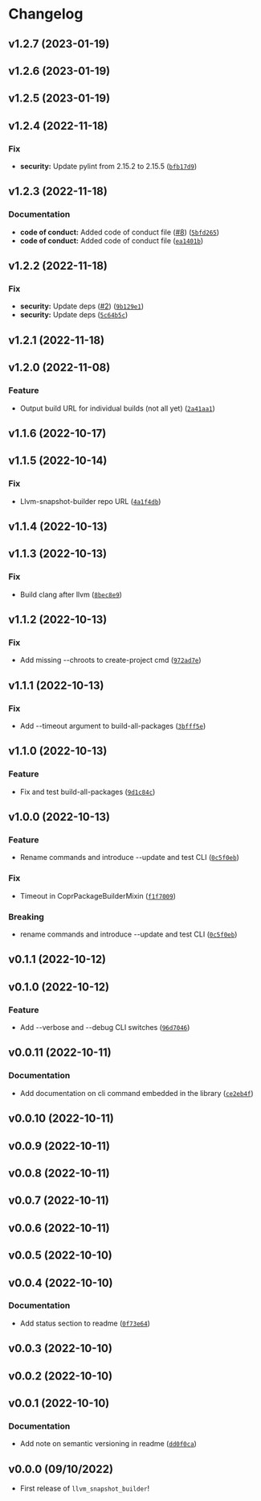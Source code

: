 # Changelog

<!--next-version-placeholder-->

## v1.2.7 (2023-01-19)


## v1.2.6 (2023-01-19)


## v1.2.5 (2023-01-19)


## v1.2.4 (2022-11-18)
### Fix
* **security:** Update pylint from 2.15.2 to 2.15.5 ([`bfb17d9`](https://github.com/kwk/llvm_snapshot_builder/commit/bfb17d99036d43250424f1ad9292d4ec4fe77e40))

## v1.2.3 (2022-11-18)
### Documentation
* **code of conduct:** Added code of conduct file ([#8](https://github.com/kwk/llvm_snapshot_builder/issues/8)) ([`5bfd265`](https://github.com/kwk/llvm_snapshot_builder/commit/5bfd265e4263ae619e84d271d4bc735fd420f4bd))
* **code of conduct:** Added code of conduct file ([`ea1401b`](https://github.com/kwk/llvm_snapshot_builder/commit/ea1401bad7a173c84c5bdf5df773e26635c56544))

## v1.2.2 (2022-11-18)
### Fix
* **security:** Update deps ([#2](https://github.com/kwk/llvm_snapshot_builder/issues/2)) ([`9b129e1`](https://github.com/kwk/llvm_snapshot_builder/commit/9b129e16c79f6ae533ec926b2568b3f20540e0cb))
* **security:** Update deps ([`5c64b5c`](https://github.com/kwk/llvm_snapshot_builder/commit/5c64b5c47048914eb4d1effa9149afd10d860e67))

## v1.2.1 (2022-11-18)


## v1.2.0 (2022-11-08)
### Feature
* Output build URL for individual builds (not all yet) ([`2a41aa1`](https://github.com/kwk/llvm_snapshot_builder/commit/2a41aa16ecec6340ec0b29172755ebed22234f28))

## v1.1.6 (2022-10-17)


## v1.1.5 (2022-10-14)
### Fix
* Llvm-snapshot-builder repo URL ([`4a1f4db`](https://github.com/kwk/llvm_snapshot_builder/commit/4a1f4db0241d6912c99bb2ea378d1113737f27ee))

## v1.1.4 (2022-10-13)


## v1.1.3 (2022-10-13)
### Fix
* Build clang after llvm ([`8bec8e9`](https://github.com/kwk/llvm_snapshot_builder/commit/8bec8e9ea4e14ef09acda1446e7e08cfa0feb4ee))

## v1.1.2 (2022-10-13)
### Fix
* Add missing --chroots to create-project cmd ([`972ad7e`](https://github.com/kwk/llvm_snapshot_builder/commit/972ad7ed7c342e0944e90c7bc5a2aec9d4f12669))

## v1.1.1 (2022-10-13)
### Fix
* Add --timeout argument to build-all-packages ([`3bfff5e`](https://github.com/kwk/llvm_snapshot_builder/commit/3bfff5e88c5822b00743d01347b7e04d08facab8))

## v1.1.0 (2022-10-13)
### Feature
* Fix and test build-all-packages ([`9d1c84c`](https://github.com/kwk/llvm_snapshot_builder/commit/9d1c84c92b138224c08398a8417528f2031efe18))

## v1.0.0 (2022-10-13)
### Feature
* Rename commands and introduce --update and test CLI ([`0c5f0eb`](https://github.com/kwk/llvm_snapshot_builder/commit/0c5f0eb898bdcfba1c0bdee020642accdd3beabe))

### Fix
* Timeout in CoprPackageBuilderMixin ([`f1f7009`](https://github.com/kwk/llvm_snapshot_builder/commit/f1f700977ebe12fffcf10df419c8db1811a21ff2))

### Breaking
* rename commands and introduce --update and test CLI ([`0c5f0eb`](https://github.com/kwk/llvm_snapshot_builder/commit/0c5f0eb898bdcfba1c0bdee020642accdd3beabe))

## v0.1.1 (2022-10-12)


## v0.1.0 (2022-10-12)
### Feature
* Add --verbose and --debug CLI switches ([`96d7046`](https://github.com/kwk/llvm_snapshot_builder/commit/96d7046acbb33cb33fdbbdf0a5f5b1f421831fc9))

## v0.0.11 (2022-10-11)
### Documentation
* Add documentation on cli command embedded in the library ([`ce2eb4f`](https://github.com/kwk/llvm_snapshot_builder/commit/ce2eb4f4ded30aa0ac4ab40af39a1aa4c7e2a287))

## v0.0.10 (2022-10-11)


## v0.0.9 (2022-10-11)


## v0.0.8 (2022-10-11)


## v0.0.7 (2022-10-11)


## v0.0.6 (2022-10-11)


## v0.0.5 (2022-10-10)


## v0.0.4 (2022-10-10)
### Documentation
* Add status section to readme ([`0f73e64`](https://github.com/kwk/llvm_snapshot_builder/commit/0f73e64719b30d8e80bfde87e66b3545231b8f31))

## v0.0.3 (2022-10-10)


## v0.0.2 (2022-10-10)


## v0.0.1 (2022-10-10)
### Documentation
* Add note on semantic versioning in readme ([`dd0f0ca`](https://github.com/kwk/llvm_snapshot_builder/commit/dd0f0cad6ea3c348dfe760e93ddff71a1ac14f1b))

## v0.0.0 (09/10/2022)

- First release of `llvm_snapshot_builder`!